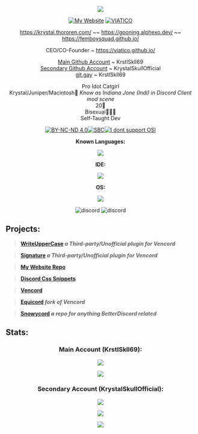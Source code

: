 <p align="center"> <img src="https://capsule-render.vercel.app/api?type=waving&height=190&color=gradient&text=KrstlSkll69"> </p> 

<div align="center">  

[![My Website](https://cdn.nest.rip/uploads/9928cb62-df3e-48ee-8a58-c43900e8889c.gif 'My Website')](https://krstlskll69.github.io/)
[![VIATICO](https://cdn.nest.rip/uploads/3f432e49-cb4a-4903-ab44-a480baf90108.png 'VIATICO')](https://viatico.github.io/)

https://krystal.thororen.com/ ~~
https://gooning.alphexo.dev/ ~~
https://femboysquad.github.io/

CEO/CO-Founder ~ https://viatico.github.io/

[Main Github Account](https://github.com/KrstlSkll69) ~ KrstlSkll69  
[Secondary Github Account](https://github.com/KrystalSkullOfficial) ~ KrystalSkullOfficial  
[git.gay](https://git.gay/KrstlSkll69) ~ KrstlSkll69  

Pro Idot Catgirl  
Krystal/Juniper/Macintosh🌸
_Know as Indiana Jone (Indi) in Discord Client mod scene_              
20🎂  
Bisexual💖💜💙  
Self-Taught Dev

[![BY-NC-ND 4.0](https://viatico.github.io/images/CC_BY-NC-ND_4.0.avif  'Profile  Picture is held under CC BY-NC-ND 4.0')](https://creativecommons.org/licenses/by-nc-nd/4.0/legalcode.en)[![SBC](https://cdn.nest.rip/uploads/c5809c7b-302e-4fd8-b1ca-2a76a9b9e6f1.png 'Southern Baptist Convention')](https://www.sbc.net/about/)[![I dont support OSI](https://cdn.nest.rip/uploads/405873d9-51d8-4e96-a7a8-3130e9134863.png 'I dont support OSI')](https://www.gnu.org/philosophy/open-source-misses-the-point)

**Known Languages:**

<p align="center">
  <a href="https://go-skill-icons.vercel.app/">
    <img src="https://go-skill-icons.vercel.app/api/icons?i=md,css,scss,html,json,js,ts&theme=dark" />
  </a>
</p>

**IDE:**

<p align="center">
  <a href="https://go-skill-icons.vercel.app/">
    <img src="https://go-skill-icons.vercel.app/api/icons?i=vscode,notepadpp,qt&theme=dark" />
  </a>
</p>

**OS:**

<p align="center">
  <a href="https://go-skill-icons.vercel.app/">
    <img src="https://go-skill-icons.vercel.app/api/icons?i=windows,mint,nix,reactos&theme=dark" />
  </a>
</p>




![discord](https://discord.c99.nl/widget/theme-3/929208515883569182.png ) ![discord](https://discord.c99.nl/widget/theme-2/1293221154156314738.png )


</div>

## Projects:

> **[WriteUpperCase](https://github.com/KrstlSkll69/WriteUpperCase) *a Third-party/Unofficial plugin for Vencord*** 

> **[Signature](https://github.com/KrstlSkll69/Signature) *a Third-party/Unofficial plugin for Vencord*** 

> **[My Website Repo](https://github.com/KrstlSkll69/krstlskll69.github.com)**

> **[Discord Css Snippets](https://github.com/KrstlSkll69/vc-snippets)**

> **[Vencord](https://vencord.dev/)**

> **[Equicord](https://github.com/Equicord/Equicord) *fork of Vencord***

>  **[Snowycord](https://github.com/Snowycord) *a repo for anything BetterDiscord related***



## Stats:

<div align="center">  

### Main Account (KrstlSkll69):
<p align="center" width="auto" height="50%" >
  <a href="https://go-skill-icons.vercel.app/">
    <img src="https://github-readme-stats.vercel.app/api?username=KrstlSkll69&show_icons=true&count_private=true&theme=dracula&bg_color=00000000">
  </a>
</p> 
<p align="center" width="auto" height="50%" >
  <a href="https://go-skill-icons.vercel.app/">
    <img src="https://github-readme-stats.vercel.app/api/top-langs/?username=KrstlSkll69&layout=compact&theme=dracula&bg_color=00000000&langs_count=6&20notebook,tex,css,php,mb">
  </a>
</p>


### Secondary Account (KrystalSkullOfficial):

<p align="center" width="auto" height="50%" >
  <a href="https://go-skill-icons.vercel.app/">
    <img src="https://github-readme-stats.vercel.app/api?username=KrystalSkullOfficial&show_icons=true&count_private=true&theme=dracula&bg_color=00000000">
  </a>
</p> 
<p align="center" width="auto" height="50%" >
  <a href="https://go-skill-icons.vercel.app/">
    <img src="https://github-readme-stats.vercel.app/api/top-langs/?username=KrystalSkullOfficial&layout=compact&theme=dracula&bg_color=00000000&langs_count=6&20notebook,tex,css,php,mb">
  </a>
</p>
</div>

<p align="center"> <img src="https://capsule-render.vercel.app/api?type=waving&height=190&color=gradient&section=footer"> </p> 